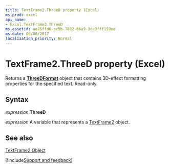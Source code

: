 ```yaml
---
title: TextFrame2.ThreeD property (Excel)
ms.prod: excel
api_name:
- Excel.TextFrame2.ThreeD
ms.assetid: ae85ffd6-ec5b-7082-66a9-3de9fff159ee
ms.date: 06/08/2017
localization_priority: Normal
---
```



# TextFrame2.ThreeD property (Excel)

Returns a  **[ThreeDFormat](Excel.ThreeDFormat.md)** object that contains 3D-effect formatting properties for the specified text. Read-only.


## Syntax

_expression_.**ThreeD**

_expression_ A variable that represents a [TextFrame2](Excel.TextFrame2.md) object.


## See also


[TextFrame2 Object](Excel.TextFrame2.md)

[!include[Support and feedback](~/includes/feedback-boilerplate.md)]